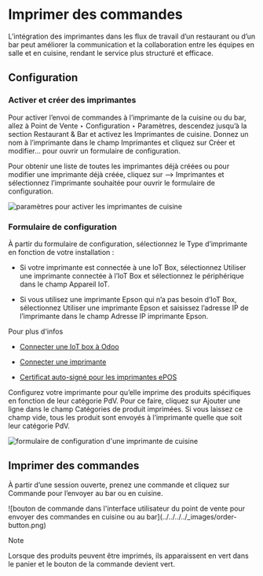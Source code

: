 # Imprimer des commandes

L’intégration des imprimantes dans les flux de travail d’un restaurant ou d’un
bar peut améliorer la communication et la collaboration entre les équipes en
salle et en cuisine, rendant le service plus structuré et efficace.

## Configuration

### Activer et créer des imprimantes

Pour activer l’envoi de commandes à l’imprimante de la cuisine ou du bar,
allez à Point de Vente ‣ Configuration ‣ Paramètres, descendez jusqu’à la
section Restaurant & Bar et activez les Imprimantes de cuisine. Donnez un nom
à l’imprimante dans le champ Imprimantes et cliquez sur Créer et modifier…
pour ouvrir un formulaire de configuration.

Pour obtenir une liste de toutes les imprimantes déjà créées ou pour modifier
une imprimante déjà créée, cliquez sur –> Imprimantes et sélectionnez
l’imprimante souhaitée pour ouvrir le formulaire de configuration.

![paramètres pour activer les imprimantes de
cuisine](../../../../_images/printers-settings.png)

### Formulaire de configuration

À partir du formulaire de configuration, sélectionnez le Type d’imprimante en
fonction de votre installation :

  * Si votre imprimante est connectée à une IoT Box, sélectionnez Utiliser une imprimante connectée à l’IoT Box et sélectionnez le périphérique dans le champ Appareil IoT.

  * Si vous utilisez une imprimante Epson qui n’a pas besoin d’IoT Box, sélectionnez Utiliser une imprimante Epson et saisissez l’adresse IP de l’imprimante dans le champ Adresse IP imprimante Epson.

Pour plus d'infos

  * [Connecter une IoT box à Odoo](../../../general/iot/config/connect.html)

  * [Connecter une imprimante](../../../general/iot/devices/printer.html)

  * [Certificat auto-signé pour les imprimantes ePOS](../configuration/epos_ssc.html)

Configurez votre imprimante pour qu’elle imprime des produits spécifiques en
fonction de leur catégorie PdV. Pour ce faire, cliquez sur Ajouter une ligne
dans le champ Catégories de produit imprimées. Si vous laissez ce champ vide,
tous les produit sont envoyés à l’imprimante quelle que soit leur catégorie
PdV.

![formulaire de configuration d'une imprimante de
cuisine](../../../../_images/printer-setup.png)

## Imprimer des commandes

À partir d’une session ouverte, prenez une commande et cliquez sur Commande
pour l’envoyer au bar ou en cuisine.

![bouton de commande dans l'interface utilisateur du point de vente pour
envoyer des commandes en cuisine ou au bar](../../../../_images/order-
button.png)

Note

Lorsque des produits peuvent être imprimés, ils apparaissent en vert dans le
panier et le bouton de la commande devient vert.

